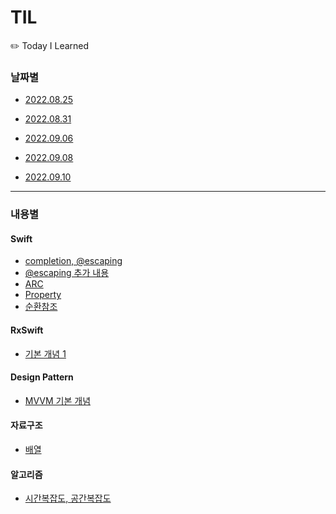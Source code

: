 # TIL
✏️ Today I Learned 


### 날짜별
- [2022.08.25](https://github.com/haneulKimaa/TIL/blob/1d92a4d0a5599e19d2c769942b26ef644475af1e/2022/8/25.md) <a>

- [2022.08.31](https://github.com/haneulKimaa/TIL/blob/7f07ffd9549cebc5e4734bb7a5caa2ddb624608a/2022/8/31.md) <a>

- [2022.09.06](https://github.com/haneulKimaa/TIL/blob/c475856429dbddd5c416ffdcbb49d5c13a60dc63/2022/9/6.md) <a>

- [2022.09.08](https://github.com/haneulKimaa/TIL/blob/2cd68ff572afe2b65c85fe5a7f598053c9c3db9a/2022/9/8.md) <a>

- [2022.09.10](https://github.com/haneulKimaa/TIL/blob/faf62b18c9fa092e5e210ee3a8235b43cc09a28b/2022/9/10.md)
  
-----

### 내용별
#### Swift
- [completion, @escaping](https://github.com/haneulKimaa/TIL/blob/1d92a4d0a5599e19d2c769942b26ef644475af1e/2022/8/25.md)
- [@escaping 추가 내용](https://github.com/haneulKimaa/TIL/blob/7f07ffd9549cebc5e4734bb7a5caa2ddb624608a/2022/8/31.md)
- [ARC](https://github.com/haneulKimaa/TIL/blob/7f07ffd9549cebc5e4734bb7a5caa2ddb624608a/2022/8/31.md)
- [Property](https://github.com/haneulKimaa/TIL/blob/7f07ffd9549cebc5e4734bb7a5caa2ddb624608a/2022/8/31.md)
- [순환참조](https://github.com/haneulKimaa/TIL/blob/7f07ffd9549cebc5e4734bb7a5caa2ddb624608a/2022/8/31.md)

#### RxSwift
- [기본 개념 1](https://github.com/haneulKimaa/TIL/blob/1d92a4d0a5599e19d2c769942b26ef644475af1e/2022/8/25.md)
#### Design Pattern
- [MVVM 기본 개념](https://github.com/haneulKimaa/TIL/blob/1d92a4d0a5599e19d2c769942b26ef644475af1e/2022/8/25.md)

#### 자료구조 
- [배열](https://github.com/haneulKimaa/TIL/blob/2cd68ff572afe2b65c85fe5a7f598053c9c3db9a/2022/9/8.md)

#### 알고리즘
- [시간복잡도, 공간복잡도](https://github.com/haneulKimaa/TIL/blob/faf62b18c9fa092e5e210ee3a8235b43cc09a28b/2022/9/10.md)
